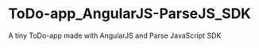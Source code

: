 ToDo-app_AngularJS-ParseJS_SDK
==============================

A tiny ToDo-app made with AngularJS and Parse JavaScript SDK
